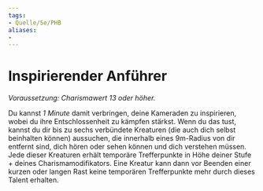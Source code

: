 ```yaml
---
tags:
- Quelle/5e/PHB
aliases:
- 
---
```

# Inspirierender Anführer

_Voraussetzung: Charismawert 13 oder höher._

Du kannst _1 Minute_ damit verbringen, deine Kameraden zu inspirieren, wobei du ihre Entschlossenheit zu kämpfen stärkst. Wenn du das tust, kannst du dir bis zu sechs verbündete Kreaturen (die auch dich selbst beinhalten können) aussuchen, die innerhalb eines 9m-Radius von dir entfernt sind, dich hören oder sehen können und dich verstehen müssen. Jede dieser Kreaturen erhält temporäre Trefferpunkte in Höhe deiner Stufe + deines Charismamodifikators. Eine Kreatur kann dann vor Beenden einer kurzen oder langen Rast keine temporären Trefferpunkte mehr durch dieses Talent erhalten.